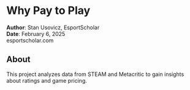 # Why Pay to Play 
**Author**: Stan Usovicz, EsportScholar\
**Date**: February 6, 2025\
esportscholar.com

## About

This project analyzes data from STEAM and Metacritic to gain insights about ratings and game pricing. 
